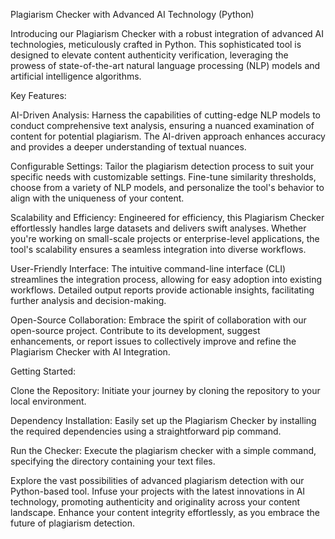 
Plagiarism Checker with Advanced AI Technology (Python)

Introducing our Plagiarism Checker with a robust integration of advanced AI technologies, meticulously crafted in Python. This sophisticated tool is designed to elevate content authenticity verification, leveraging the prowess of state-of-the-art natural language processing (NLP) models and artificial intelligence algorithms.

Key Features:

AI-Driven Analysis: Harness the capabilities of cutting-edge NLP models to conduct comprehensive text analysis, ensuring a nuanced examination of content for potential plagiarism. The AI-driven approach enhances accuracy and provides a deeper understanding of textual nuances.

Configurable Settings: Tailor the plagiarism detection process to suit your specific needs with customizable settings. Fine-tune similarity thresholds, choose from a variety of NLP models, and personalize the tool's behavior to align with the uniqueness of your content.

Scalability and Efficiency: Engineered for efficiency, this Plagiarism Checker effortlessly handles large datasets and delivers swift analyses. Whether you're working on small-scale projects or enterprise-level applications, the tool's scalability ensures a seamless integration into diverse workflows.

User-Friendly Interface: The intuitive command-line interface (CLI) streamlines the integration process, allowing for easy adoption into existing workflows. Detailed output reports provide actionable insights, facilitating further analysis and decision-making.

Open-Source Collaboration: Embrace the spirit of collaboration with our open-source project. Contribute to its development, suggest enhancements, or report issues to collectively improve and refine the Plagiarism Checker with AI Integration.

Getting Started:

Clone the Repository: Initiate your journey by cloning the repository to your local environment.

Dependency Installation: Easily set up the Plagiarism Checker by installing the required dependencies using a straightforward pip command.

Run the Checker: Execute the plagiarism checker with a simple command, specifying the directory containing your text files.

Explore the vast possibilities of advanced plagiarism detection with our Python-based tool. Infuse your projects with the latest innovations in AI technology, promoting authenticity and originality across your content landscape. Enhance your content integrity effortlessly, as you embrace the future of plagiarism detection.
